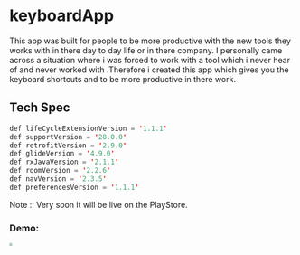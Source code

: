 # keyboardApp



This app was built for people to be more productive with the new tools they works with in there day to day life or in there company. I personally came across a situation where i was forced to work with a tool which i never hear of and never worked with .Therefore i created this app which gives you the keyboard shortcuts and to be more productive in there work.



## Tech Spec



```kotlin
def lifeCycleExtensionVersion = '1.1.1'
def supportVersion = '28.0.0'
def retrofitVersion = '2.9.0'
def glideVersion = '4.9.0'
def rxJavaVersion = '2.1.1'
def roomVersion = '2.2.6'
def navVersion = '2.3.5'
def preferencesVersion = '1.1.1'
```





Note :: Very soon it will be live on the PlayStore.



### Demo:

<img src="https://user-images.githubusercontent.com/18009630/120309593-b1199b00-c2d5-11eb-8e4e-a2ed8450a6ff.gif" style="zoom:33%;" />
